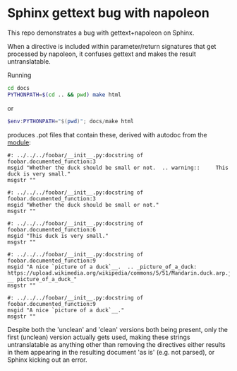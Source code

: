 Sphinx gettext bug with napoleon
=================================

This repo demonstrates a bug with gettext+napoleon on Sphinx.

When a directive is included within parameter/return signatures that get processed by napoleon, it confuses gettext and makes the result untranslatable.

Running
```bash
cd docs
PYTHONPATH=$(cd .. && pwd) make html
```
or
```powershell
$env:PYTHONPATH="$(pwd)"; docs/make html
```

produces .pot files that contain these, derived with autodoc from the [module](foobar/__init__.py):

```
#: ../../../foobar/__init__.py:docstring of foobar.documented_function:3
msgid "Whether the duck should be small or not.  .. warning::     This duck is very small."
msgstr ""

#: ../../../foobar/__init__.py:docstring of foobar.documented_function:3
msgid "Whether the duck should be small or not."
msgstr ""

#: ../../../foobar/__init__.py:docstring of foobar.documented_function:6
msgid "This duck is very small."
msgstr ""
```
```
#: ../../../foobar/__init__.py:docstring of foobar.documented_function:9
msgid "A nice `picture of a duck`__.  .. _picture_of_a_duck: https://upload.wikimedia.org/wikipedia/commons/5/51/Mandarin.duck.arp.jpg __ picture_of_a_duck_"
msgstr ""

#: ../../../foobar/__init__.py:docstring of foobar.documented_function:9
msgid "A nice `picture of a duck`__."
msgstr ""
```

Despite both the 'unclean' and 'clean' versions both being present, only the first (unclean) version actually gets used, making these strings untranslatable as anything other than removing the directives either results in them appearing in the resulting document 'as is' (e.g. not parsed), or Sphinx kicking out an error.
